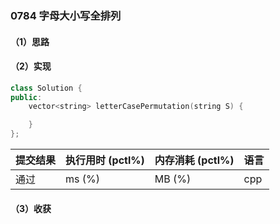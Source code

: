 ### 0784 字母大小写全排列

#### （1）思路

#### （2）实现

```cpp
class Solution {
public:
    vector<string> letterCasePermutation(string S) {

    }
};
```

| 提交结果 | 执行用时 (pctl%) | 内存消耗 (pctl%) | 语言 |
|:---------|:-----------------|:-----------------|:-----|
| 通过     |  ms (%)   |  MB (%)  | cpp  |

#### （3）收获
